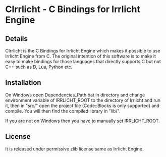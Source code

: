 CIrrlicht - C Bindings for Irrlicht Engine
==========================================

Details
-------

CIrrlicht is the C Bindings for Irrlicht Engine which makes it possible to use Irrlicht Engine from C. The original intention of this software is to make it easy to make bindings for those languages that directly supports C but not C++ such as D, Lua, Python etc.

Installation
------------

On Windows open Dependencies_Path.bat in directory and change environment variable of IRRLICHT_ROOT to the directory of Irrlicht and run it, then in "src/" open the project file (Code::Blocks is only supported) and compile. You will then find the compiled library in "lib/".

If you are not on Windows then you have to manually set IRRLICHT_ROOT.

License
-------

It is released under permissive zlib license same as Irrlicht Engine.
